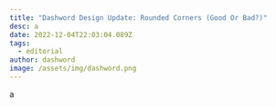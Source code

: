 ```yaml
---
title: "Dashword Design Update: Rounded Corners (Good Or Bad?)"
desc: a
date: 2022-12-04T22:03:04.089Z
tags:
  - editorial
author: dashword
image: /assets/img/dashword.png
---
```

a﻿